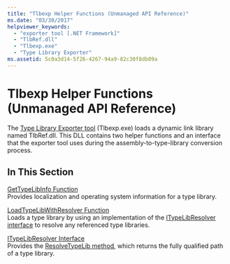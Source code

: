 ```yaml
---
title: "Tlbexp Helper Functions (Unmanaged API Reference)"
ms.date: "03/30/2017"
helpviewer_keywords: 
  - "exporter tool [.NET Framework]"
  - "TlbRef.dll"
  - "Tlbexp.exe"
  - "Type Library Exporter"
ms.assetid: 5c0a3d14-5f26-4267-94a9-82c30f8db09a
---
```

# Tlbexp Helper Functions (Unmanaged API Reference)
The [Type Library Exporter tool](../../tools/tlbexp-exe-type-library-exporter.md) (Tlbexp.exe) loads a dynamic link library named TlbRef.dll. This DLL contains two helper functions and an interface that the exporter tool uses during the assembly-to-type-library conversion process.  
  
## In This Section  
 [GetTypeLibInfo Function](gettypelibinfo-function.md)  
 Provides localization and operating system information for a type library.  
  
 [LoadTypeLibWithResolver Function](loadtypelibwithresolver-function.md)  
 Loads a type library by using an implementation of the [ITypeLibResolver interface](itypelibresolver-interface.md) to resolve any referenced type libraries.  
  
 [ITypeLibResolver Interface](itypelibresolver-interface.md)  
 Provides the [ResolveTypeLib method](resolvetypelib-method.md), which returns the fully qualified path of a type library.
